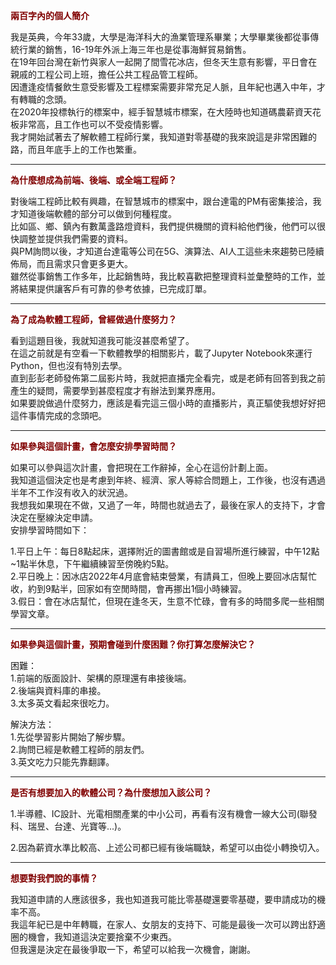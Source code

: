 <font color=#800000>**兩百字內的個人簡介**</font>

我是英典，今年33歲，大學是海洋科大的漁業管理系畢業；大學畢業後都從事傳統行業的銷售，16-19年外派上海三年也是從事海鮮貿易銷售。  
在19年回台灣在新竹與家人一起開了間雪花冰店，但冬天生意有影響，平日會在親戚的工程公司上班，擔任公共工程品管工程師。  
因遭逢疫情餐飲生意受影響及工程標案需要非常充足人脈，且年紀也邁入中年，才有轉職的念頭。  
在2020年投標執行的標案中，經手智慧城市標案，在大陸時也知道碼農薪資天花板非常高，且工作也可以不受疫情影響。  
我才開始試著去了解軟體工程師行業，我知道對零基礎的我來說這是非常困難的路，而且年底手上的工作也繁重。  

---
<font color=#800000>**為什麼想成為前端、後端、或全端工程師？**</font>

對後端工程師比較有興趣，在智慧城市的標案中，跟台達電的PM有密集接洽，我才知道後端軟體的部分可以做到何種程度。  
比如區、鄉、鎮內有數萬盞路燈資料，我們提供機關的資料給他們後，他們可以很快調整並提供我們需要的資料。  
與PM詢問以後，才知道台達電等公司在5G、演算法、AI人工這些未來趨勢已陸續佈局，而且需求只會更多更大。  
雖然從事銷售工作多年，比起銷售時，我比較喜歡把整理資料並彙整時的工作，並將結果提供讓客戶有可靠的參考依據，已完成訂單。  
  
---  
<font color=#800000>**為了成為軟體工程師，曾經做過什麼努力？**</font>

看到這題目後，我就知道我可能沒甚麼希望了。  
在這之前就是有空看一下軟體教學的相關影片，載了Jupyter Notebook來運行Python，但也沒有特別去學。  
直到彭彭老師發佈第二屆影片時，我就把直播完全看完，或是老師有回答到我之前產生的疑問，需要學到甚麼程度才有辦法到業界應用。  
如果要說做過什麼努力，應該是看完這三個小時的直播影片，真正驅使我想好好把這件事情完成的念頭吧。  

---  
<font color=#800000>**如果參與這個計畫，會怎麼安排學習時間？**</font>

如果可以參與這次計畫，會把現在工作辭掉，全心在這份計劃上面。  
我知道這個決定也是考慮到年終、經濟、家人等綜合問題上，工作後，也沒有遇過半年不工作沒有收入的狀況過。  
我想我如果現在不做，又過了一年，時間也就過去了，最後在家人的支持下，才會決定在壓線決定申請。  
安排學習時間如下：

1.平日上午：每日8點起床，選擇附近的圖書館或是自習場所進行練習，中午12點~1點半休息，下午繼續練習至傍晚約5點。  
2.平日晚上：因冰店2022年4月底會結束營業，有請員工，但晚上要回冰店幫忙收，約到9點半，回家如有空閒時間，會再挪出1個小時練習。  
3.假日：會在冰店幫忙，但現在逢冬天，生意不忙碌，會有多的時間多爬一些相關學習文章。  
  
---  
<font color=#800000>**如果參與這個計畫，預期會碰到什麼困難？你打算怎麼解決它？**</font>

困難：  
1.前端的版面設計、架構的原理還有串接後端。  
2.後端與資料庫的串接。  
3.太多英文看起來很吃力。  

解決方法：  
1.先從學習影片開始了解步驟。  
2.詢問已經是軟體工程師的朋友們。  
3.英文吃力只能先靠翻譯。  
  
---  
<font color=#800000>**是否有想要加入的軟體公司？為什麼想加入該公司？**</font>

1.半導體、IC設計、光電相關產業的中小公司，再看有沒有機會一線大公司(聯發科、瑞昱、台達、光寶等...)。  

2.因為薪資水準比較高、上述公司都已經有後端職缺，希望可以由從小轉換切入。    

  
--- 
<font color=#800000>**想要對我們說的事情？**</font>

我知道申請的人應該很多，我也知道我可能比零基礎還要零基礎，要申請成功的機率不高。  
我這年紀已是中年轉職，在家人、女朋友的支持下、可能是最後一次可以跨出舒適圈的機會，我知道這決定要捨棄不少東西。  
但我還是決定在最後爭取一下，希望可以給我一次機會，謝謝。  
